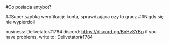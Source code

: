 #Co posiada antybot?

##Super szybką weryfikacje konta, sprawdzająca czy to gracz
##Nigdy się nie wypierdoli

business: Delivetator#1784
discord: https://discord.gg/BnHvSYBp
if you have problems, write to: Delivetator#1784
